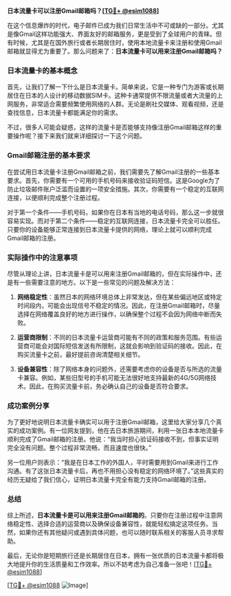 **日本流量卡可以注册Gmail邮箱吗？[[TG💪+ @esim1088](https://t.me/s/esim1088)]**

在这个信息爆炸的时代，电子邮件已成为我们日常生活中不可或缺的一部分。尤其是像Gmail这样功能强大、界面友好的邮箱服务，更是受到了全球用户的青睐。但有时候，尤其是在国外旅行或者长期居住时，使用本地流量卡来注册和使用Gmail邮箱就显得尤为重要了。那么问题来了：**日本流量卡可以用来注册Gmail邮箱吗？**

### 日本流量卡的基本概念

首先，让我们了解一下什么是日本流量卡。简单来说，它是一种专门为游客或长期居住在日本的人设计的移动数据SIM卡。这种卡通常提供不限流量或者大流量的上网服务，非常适合需要频繁使用网络的人群。无论是刷社交媒体、观看视频，还是查找信息，日本流量卡都能满足你的需求。

不过，很多人可能会疑惑，这样的流量卡是否能够支持像注册Gmail邮箱这样的重要操作呢？接下来我们就来详细探讨一下这个问题。

### Gmail邮箱注册的基本要求

在尝试用日本流量卡注册Gmail邮箱之前，我们需要先了解Gmail注册的一些基本要求。首先，你需要有一个可用的手机号码来接收验证码短信。这是Google为了防止垃圾邮件账户泛滥而设置的一项安全措施。其次，你需要有一个稳定的互联网连接，以便顺利完成整个注册过程。

对于第一个条件——手机号码，如果你在日本有当地的电话号码，那么这一步就很容易实现。而对于第二个条件——稳定的互联网连接，日本流量卡完全可以胜任。只要你的设备能够正常连接到日本流量卡提供的网络，理论上就可以顺利完成Gmail邮箱的注册。

### 实际操作中的注意事项

尽管从理论上讲，日本流量卡是可以用来注册Gmail邮箱的，但在实际操作中，还是有一些需要注意的地方。以下是一些常见的问题及解决方法：

1. **网络稳定性**：虽然日本的网络环境总体上非常发达，但在某些偏远地区或特定时间段内，可能会出现信号不稳定的情况。因此，在注册Gmail邮箱时，尽量选择在网络覆盖良好的地方进行操作，以确保整个过程不会因为网络中断而失败。

2. **运营商限制**：不同的日本流量卡运营商可能有不同的政策和服务范围。有些运营商可能会对国际短信发送有所限制，这就会影响到验证码的接收。因此，在购买流量卡之前，最好提前咨询清楚相关细节。

3. **设备兼容性**：除了网络本身的问题外，还需要考虑你的设备是否与所选的流量卡兼容。例如，某些旧型号的手机可能无法很好地支持最新的4G/5G网络技术。因此，在购买流量卡前，务必确认自己的设备是否符合要求。

### 成功案例分享

为了更好地说明日本流量卡确实可以用于注册Gmail邮箱，这里给大家分享几个真实的成功案例。有一位网友提到，他在去日本旅游期间，利用一张日本本地流量卡顺利完成了Gmail邮箱的注册。他说：“我当时担心验证码接收不到，但事实证明完全没有问题。整个过程非常流畅，而且速度也很快。”

另一位用户则表示：“我是在日本工作的外国人，平时需要用到Gmail来进行工作沟通。有了这张日本流量卡后，再也不用担心没有稳定的网络环境了。”这些真实的经历无疑给了我们信心，证明日本流量卡完全有能力支持Gmail邮箱的注册。

### 总结

综上所述，**日本流量卡是可以用来注册Gmail邮箱的**。只要你在注册过程中注意网络稳定性、选择合适的运营商以及确保设备兼容性，就能轻松搞定这项任务。当然，如果你还有其他疑问或遇到具体问题，也可以随时联系相关的客服人员寻求帮助。

最后，无论你是短期旅行还是长期居住在日本，拥有一张优质的日本流量卡都将极大地提升你的生活质量和工作效率。所以不妨考虑为自己准备一张吧！[[TG💪+ @esim1088](https://t.me/s/esim1088)]

[[TG💪+ @esim1088](https://t.me/s/esim1088) ![Image](https://i.postimg.cc/4NQfJmqS/Snipaste-2025-05-13-00-14-12.png)]